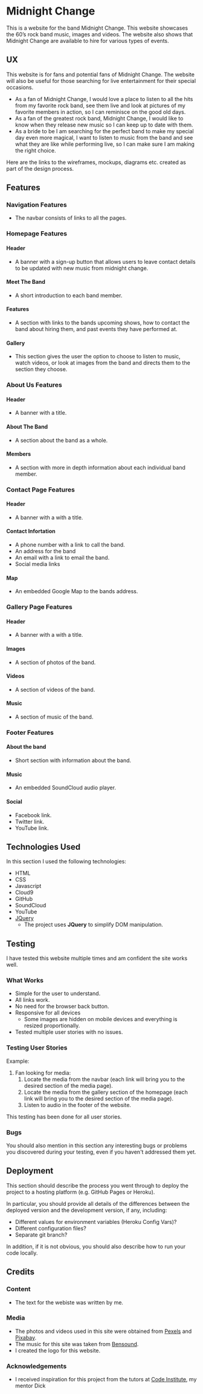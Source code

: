 # Midnight Change

This is a website for the band Midnight Change. This website showcases the 60’s rock band music, images and videos. 
The website also shows that Midnight Change are available to hire for various types of events.


## UX

This website is for fans and potential fans of Midnight Change. The website will also be useful for those searching for live entertainment for their special occasions.

- As a fan of Midnight Change, I would love a place to listen to all the hits from my favorite rock band, see them live and look at pictures of my favorite members in action, so I can reminisce on the good old days. 
- As a fan of the greatest rock band, Midnight Change, I would like to know when they release new music so I can keep up to date with them.
- As a bride to be I am searching for the perfect band to make my special day even more magical, I want to listen to music from the band and see what they are like while performing live, so I can make sure I am making the right choice.

Here are the links to the wireframes, mockups, diagrams etc. created as part of the design process.

## Features

### Navigation Features
- The navbar consists of links to all the pages.

### Homepage Features

#### Header
- A banner with a sign-up button that allows users to leave contact details to be updated with new music from midnight change.

#### Meet The Band
- A short introduction to each band member.

#### Features
-  A section with links to the bands upcoming shows, how to contact the band about hiring them, and past events they have performed at.

#### Gallery
- This section gives the user the option to choose to listen to music, watch videos, or look at images from the band and directs them to the section they choose.

### About Us Features

#### Header
- A banner with a title.

#### About The Band
- A section about the band as a whole.

#### Members
-  A section with more in depth information about each individual band member.

### Contact Page Features

#### Header
- A banner with a with a title.

#### Contact Infortation
- A phone number with a link to call the band.
- An address for the band
- An email with a link to email the band.
- Social media links

#### Map
-  An embedded Google Map to the bands address.

### Gallery Page Features

#### Header
- A banner with a with a title.

#### Images
- A section of photos of the band.

#### Videos
- A section of videos of the band.

#### Music
- A section of music of the band.

### Footer Features

#### About the band
- Short section with information about the band.

#### Music
- An embedded SoundCloud audio player.

#### Social
- Facebook link.
- Twitter link.
- YouTube link.


## Technologies Used

In this section I used the following technologies:

- HTML
- CSS
- Javascript
- Cloud9
- GitHub
- SoundCloud
- YouTube
- [JQuery](https://jquery.com)
    - The project uses **JQuery** to simplify DOM manipulation.


## Testing

I have tested this website multiple times and am confident the site works well.  
### What Works
- Simple for the user to understand.
- All links work.
- No need for the browser back button.
- Responsive for all devices
    - Some images are hidden on mobile devices and everything is resized proportionally.
- Tested multiple user stories with no issues.

### Testing User Stories
Example:
  
1. Fan looking for media:
    1. Locate the media from the navbar (each link will bring you to the desired section of the media page).
    2. Locate the media from the gallery section of the homepage (each link will bring you to the desired section of the media page).
    3. Listen to audio in the footer of the website.
    
This testing has been done for all user stories.

### Bugs
You should also mention in this section any interesting bugs or problems you discovered during your testing, even if you haven't addressed them yet.


## Deployment

This section should describe the process you went through to deploy the project to a hosting platform (e.g. GitHub Pages or Heroku).

In particular, you should provide all details of the differences between the deployed version and the development version, if any, including:
- Different values for environment variables (Heroku Config Vars)?
- Different configuration files?
- Separate git branch?

In addition, if it is not obvious, you should also describe how to run your code locally.


## Credits

### Content
- The text for the webiste was written by me.

### Media
- The photos and videos used in this site were obtained from [Pexels](pexels.com) and [Pixabay](pixabay.com). 
- The music for this site was taken from [Bensound](https://www.bensound.com/royalty-free-music).
- I created the logo for this website.

### Acknowledgements

- I received inspiration for this project from the tutors at [Code Institute](codeinstitute.com), my mentor Dick